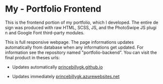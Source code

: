 # My - Portfolio Frontend

This is the frontend portion of my portfolio, which I developed. The entire design was produced with raw HTML, SCSS, JS, and the PhotoSwipe JS plugin and Google Font third-party modules.

This is full responsive webpage. The page informations updates automatically from database when any informations get updated. For information see the repository named "portfolio-backend". You can visit the final product in theses urls:

- Updates automatically <a href="https://princebillygk.github.io/" target="blank">princebillygk.github.io</a>

- Updates immediately <a href="https://princebillygk.azurewebsites.net/" target="blank">princebillygk.azurewebsites.net</a>





